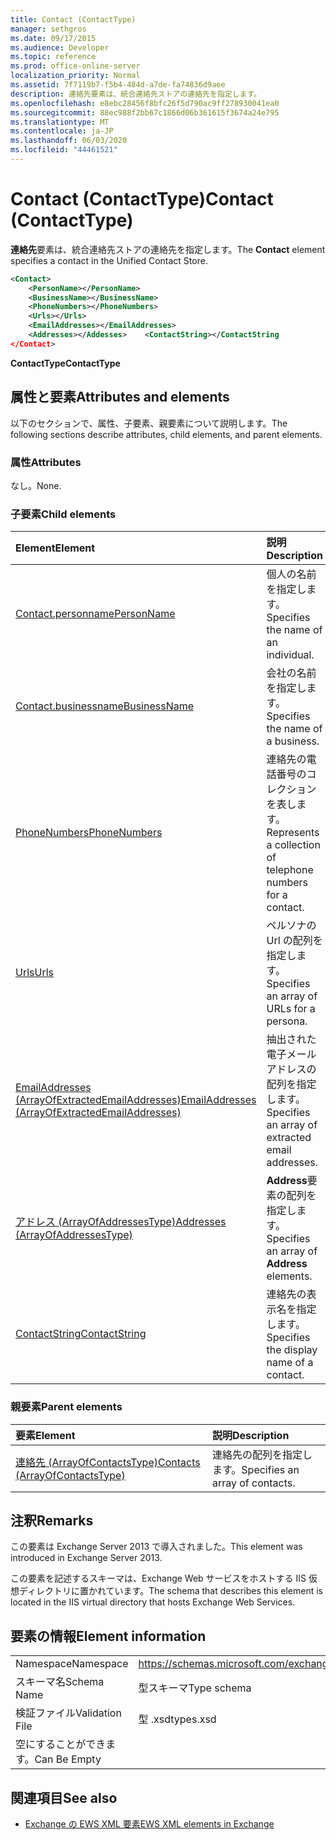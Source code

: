 ```yaml
---
title: Contact (ContactType)
manager: sethgros
ms.date: 09/17/2015
ms.audience: Developer
ms.topic: reference
ms.prod: office-online-server
localization_priority: Normal
ms.assetid: 7f7119b7-f5b4-484d-a7de-fa74836d9aee
description: 連絡先要素は、統合連絡先ストアの連絡先を指定します。
ms.openlocfilehash: e8ebc28456f8bfc26f5d790ac9ff278930041ea0
ms.sourcegitcommit: 88ec988f2bb67c1866d06b361615f3674a24e795
ms.translationtype: MT
ms.contentlocale: ja-JP
ms.lasthandoff: 06/03/2020
ms.locfileid: "44461521"
---
```

# <a name="contact-contacttype"></a><span data-ttu-id="31a73-103">Contact (ContactType)</span><span class="sxs-lookup"><span data-stu-id="31a73-103">Contact (ContactType)</span></span>

<span data-ttu-id="31a73-104">**連絡先**要素は、統合連絡先ストアの連絡先を指定します。</span><span class="sxs-lookup"><span data-stu-id="31a73-104">The **Contact** element specifies a contact in the Unified Contact Store.</span></span> 
  
```XML
<Contact>
    <PersonName></PersonName>
    <BusinessName></BusinessName>
    <PhoneNumbers></PhoneNumbers>
    <Urls></Urls>
    <EmailAddresses></EmailAddresses>
    <Addresses></Addesses>    <ContactString></ContactString
</Contact>
```

 <span data-ttu-id="31a73-105">**ContactType**</span><span class="sxs-lookup"><span data-stu-id="31a73-105">**ContactType**</span></span>
## <a name="attributes-and-elements"></a><span data-ttu-id="31a73-106">属性と要素</span><span class="sxs-lookup"><span data-stu-id="31a73-106">Attributes and elements</span></span>

<span data-ttu-id="31a73-107">以下のセクションで、属性、子要素、親要素について説明します。</span><span class="sxs-lookup"><span data-stu-id="31a73-107">The following sections describe attributes, child elements, and parent elements.</span></span>
  
### <a name="attributes"></a><span data-ttu-id="31a73-108">属性</span><span class="sxs-lookup"><span data-stu-id="31a73-108">Attributes</span></span>

<span data-ttu-id="31a73-109">なし。</span><span class="sxs-lookup"><span data-stu-id="31a73-109">None.</span></span>
  
### <a name="child-elements"></a><span data-ttu-id="31a73-110">子要素</span><span class="sxs-lookup"><span data-stu-id="31a73-110">Child elements</span></span>

|<span data-ttu-id="31a73-111">**Element**</span><span class="sxs-lookup"><span data-stu-id="31a73-111">**Element**</span></span>|<span data-ttu-id="31a73-112">**説明**</span><span class="sxs-lookup"><span data-stu-id="31a73-112">**Description**</span></span>|
|:-----|:-----|
|[<span data-ttu-id="31a73-113">Contact.personname</span><span class="sxs-lookup"><span data-stu-id="31a73-113">PersonName</span></span>](personname.md) <br/> |<span data-ttu-id="31a73-114">個人の名前を指定します。</span><span class="sxs-lookup"><span data-stu-id="31a73-114">Specifies the name of an individual.</span></span>  <br/> |
|[<span data-ttu-id="31a73-115">Contact.businessname</span><span class="sxs-lookup"><span data-stu-id="31a73-115">BusinessName</span></span>](businessname.md) <br/> |<span data-ttu-id="31a73-116">会社の名前を指定します。</span><span class="sxs-lookup"><span data-stu-id="31a73-116">Specifies the name of a business.</span></span>  <br/> |
|[<span data-ttu-id="31a73-117">PhoneNumbers</span><span class="sxs-lookup"><span data-stu-id="31a73-117">PhoneNumbers</span></span>](phonenumbers.md) <br/> |<span data-ttu-id="31a73-118">連絡先の電話番号のコレクションを表します。</span><span class="sxs-lookup"><span data-stu-id="31a73-118">Represents a collection of telephone numbers for a contact.</span></span>  <br/> |
|[<span data-ttu-id="31a73-119">Urls</span><span class="sxs-lookup"><span data-stu-id="31a73-119">Urls</span></span>](urls.md) <br/> |<span data-ttu-id="31a73-120">ペルソナの Url の配列を指定します。</span><span class="sxs-lookup"><span data-stu-id="31a73-120">Specifies an array of URLs for a persona.</span></span>  <br/> |
|[<span data-ttu-id="31a73-121">EmailAddresses (ArrayOfExtractedEmailAddresses)</span><span class="sxs-lookup"><span data-stu-id="31a73-121">EmailAddresses (ArrayOfExtractedEmailAddresses)</span></span>](emailaddresses-arrayofextractedemailaddresses.md) <br/> |<span data-ttu-id="31a73-122">抽出された電子メールアドレスの配列を指定します。</span><span class="sxs-lookup"><span data-stu-id="31a73-122">Specifies an array of extracted email addresses.</span></span>  <br/> |
|[<span data-ttu-id="31a73-123">アドレス (ArrayOfAddressesType)</span><span class="sxs-lookup"><span data-stu-id="31a73-123">Addresses (ArrayOfAddressesType)</span></span>](addresses-arrayofaddressestype.md) <br/> |<span data-ttu-id="31a73-124">**Address**要素の配列を指定します。</span><span class="sxs-lookup"><span data-stu-id="31a73-124">Specifies an array of **Address** elements.</span></span>  <br/> |
|[<span data-ttu-id="31a73-125">ContactString</span><span class="sxs-lookup"><span data-stu-id="31a73-125">ContactString</span></span>](contactstring.md) <br/> |<span data-ttu-id="31a73-126">連絡先の表示名を指定します。</span><span class="sxs-lookup"><span data-stu-id="31a73-126">Specifies the display name of a contact.</span></span>  <br/> |
   
### <a name="parent-elements"></a><span data-ttu-id="31a73-127">親要素</span><span class="sxs-lookup"><span data-stu-id="31a73-127">Parent elements</span></span>

|<span data-ttu-id="31a73-128">**要素**</span><span class="sxs-lookup"><span data-stu-id="31a73-128">**Element**</span></span>|<span data-ttu-id="31a73-129">**説明**</span><span class="sxs-lookup"><span data-stu-id="31a73-129">**Description**</span></span>|
|:-----|:-----|
|[<span data-ttu-id="31a73-130">連絡先 (ArrayOfContactsType)</span><span class="sxs-lookup"><span data-stu-id="31a73-130">Contacts (ArrayOfContactsType)</span></span>](contacts-arrayofcontactstype.md) <br/> |<span data-ttu-id="31a73-131">連絡先の配列を指定します。</span><span class="sxs-lookup"><span data-stu-id="31a73-131">Specifies an array of contacts.</span></span>  <br/> |
   
## <a name="remarks"></a><span data-ttu-id="31a73-132">注釈</span><span class="sxs-lookup"><span data-stu-id="31a73-132">Remarks</span></span>

<span data-ttu-id="31a73-133">この要素は Exchange Server 2013 で導入されました。</span><span class="sxs-lookup"><span data-stu-id="31a73-133">This element was introduced in Exchange Server 2013.</span></span>
  
<span data-ttu-id="31a73-134">この要素を記述するスキーマは、Exchange Web サービスをホストする IIS 仮想ディレクトリに置かれています。</span><span class="sxs-lookup"><span data-stu-id="31a73-134">The schema that describes this element is located in the IIS virtual directory that hosts Exchange Web Services.</span></span>
  
## <a name="element-information"></a><span data-ttu-id="31a73-135">要素の情報</span><span class="sxs-lookup"><span data-stu-id="31a73-135">Element information</span></span>

|||
|:-----|:-----|
|<span data-ttu-id="31a73-136">Namespace</span><span class="sxs-lookup"><span data-stu-id="31a73-136">Namespace</span></span>  <br/> |https://schemas.microsoft.com/exchange/services/2006/types  <br/> |
|<span data-ttu-id="31a73-137">スキーマ名</span><span class="sxs-lookup"><span data-stu-id="31a73-137">Schema Name</span></span>  <br/> |<span data-ttu-id="31a73-138">型スキーマ</span><span class="sxs-lookup"><span data-stu-id="31a73-138">Type schema</span></span>  <br/> |
|<span data-ttu-id="31a73-139">検証ファイル</span><span class="sxs-lookup"><span data-stu-id="31a73-139">Validation File</span></span>  <br/> |<span data-ttu-id="31a73-140">型 .xsd</span><span class="sxs-lookup"><span data-stu-id="31a73-140">types.xsd</span></span>  <br/> |
|<span data-ttu-id="31a73-141">空にすることができます。</span><span class="sxs-lookup"><span data-stu-id="31a73-141">Can Be Empty</span></span>  <br/> ||
   
## <a name="see-also"></a><span data-ttu-id="31a73-142">関連項目</span><span class="sxs-lookup"><span data-stu-id="31a73-142">See also</span></span>



- [<span data-ttu-id="31a73-143">Exchange の EWS XML 要素</span><span class="sxs-lookup"><span data-stu-id="31a73-143">EWS XML elements in Exchange</span></span>](ews-xml-elements-in-exchange.md)

